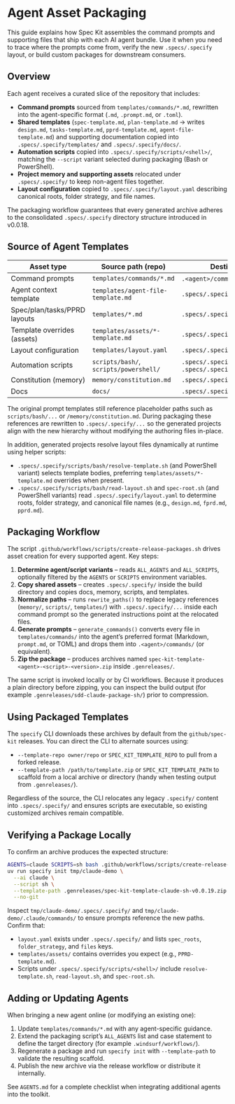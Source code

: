# Agent Asset Packaging

This guide explains how Spec Kit assembles the command prompts and supporting files that ship with each AI agent bundle. Use it when you need to trace where the prompts come from, verify the new `.specs/.specify` layout, or build custom packages for downstream consumers.

## Overview

Each agent receives a curated slice of the repository that includes:

- **Command prompts** sourced from `templates/commands/*.md`, rewritten into the agent-specific format (`.md`, `.prompt.md`, or `.toml`).
- **Shared templates** (`spec-template.md`, `plan-template.md` -> writes `design.md`, `tasks-template.md`, `pprd-template.md`, `agent-file-template.md`) and supporting documentation copied into `.specs/.specify/templates/` and `.specs/.specify/docs/`.
- **Automation scripts** copied into `.specs/.specify/scripts/<shell>/`, matching the `--script` variant selected during packaging (Bash or PowerShell).
- **Project memory and supporting assets** relocated under `.specs/.specify/` to keep non-agent files together.
 - **Layout configuration** copied to `.specs/.specify/layout.yaml` describing canonical roots, folder strategy, and file names.

The packaging workflow guarantees that every generated archive adheres to the consolidated `.specs/.specify` directory structure introduced in v0.0.18.

## Source of Agent Templates

| Asset type                    | Source path (repo)                | Destination in package                |
|-------------------------------|-----------------------------------|---------------------------------------|
| Command prompts               | `templates/commands/*.md`         | `.<agent>/commands/` (format dependent)|
| Agent context template        | `templates/agent-file-template.md`| `.specs/.specify/templates/`          |
| Spec/plan/tasks/PPRD layouts  | `templates/*.md`                  | `.specs/.specify/templates/`          |
| Template overrides (assets)   | `templates/assets/*-template.md`  | `.specs/.specify/templates/assets/`   |
| Layout configuration          | `templates/layout.yaml`           | `.specs/.specify/layout.yaml`         |
| Automation scripts            | `scripts/bash/`, `scripts/powershell/` | `.specs/.specify/scripts/bash/` or `.specs/.specify/scripts/powershell/` |
| Constitution (memory)         | `memory/constitution.md`          | `.specs/.specify/memory/constitution.md` |
| Docs                          | `docs/`                           | `.specs/.specify/docs/`               |

The original prompt templates still reference placeholder paths such as `scripts/bash/...` or `/memory/constitution.md`. During packaging these references are rewritten to `.specs/.specify/...` so the generated projects align with the new hierarchy without modifying the authoring files in-place.

In addition, generated projects resolve layout files dynamically at runtime using helper scripts:

- `.specs/.specify/scripts/bash/resolve-template.sh` (and PowerShell variant) selects template bodies, preferring `templates/assets/*-template.md` overrides when present.
- `.specs/.specify/scripts/bash/read-layout.sh` and `spec-root.sh` (and PowerShell variants) read `.specs/.specify/layout.yaml` to determine roots, folder strategy, and canonical file names (e.g., `design.md`, `fprd.md`, `pprd.md`).

## Packaging Workflow

The script `.github/workflows/scripts/create-release-packages.sh` drives asset creation for every supported agent. Key steps:

1. **Determine agent/script variants** – reads `ALL_AGENTS` and `ALL_SCRIPTS`, optionally filtered by the `AGENTS` or `SCRIPTS` environment variables.
2. **Copy shared assets** – creates `.specs/.specify/` inside the build directory and copies docs, memory, scripts, and templates.
3. **Normalize paths** – runs `rewrite_paths()` to replace legacy references (`memory/`, `scripts/`, `templates/`) with `.specs/.specify/...` inside each command prompt so the generated instructions point at the relocated files.
4. **Generate prompts** – `generate_commands()` converts every file in `templates/commands/` into the agent’s preferred format (Markdown, `prompt.md`, or TOML) and drops them into `.<agent>/commands/` (or equivalent).
5. **Zip the package** – produces archives named `spec-kit-template-<agent>-<script>-<version>.zip` inside `.genreleases/`.

The same script is invoked locally or by CI workflows. Because it produces a plain directory before zipping, you can inspect the build output (for example `.genreleases/sdd-claude-package-sh/`) prior to compression.

## Using Packaged Templates

The `specify` CLI downloads these archives by default from the `github/spec-kit` releases. You can direct the CLI to alternate sources using:

- `--template-repo owner/repo` or `SPEC_KIT_TEMPLATE_REPO` to pull from a forked release.
- `--template-path /path/to/template.zip` or `SPEC_KIT_TEMPLATE_PATH` to scaffold from a local archive or directory (handy when testing output from `.genreleases/`).

Regardless of the source, the CLI relocates any legacy `.specify/` content into `.specs/.specify/` and ensures scripts are executable, so existing customized archives remain compatible.

## Verifying a Package Locally

To confirm an archive produces the expected structure:

```bash
AGENTS=claude SCRIPTS=sh bash .github/workflows/scripts/create-release-packages.sh v0.0.19
uv run specify init tmp/claude-demo \
  --ai claude \
  --script sh \
  --template-path .genreleases/spec-kit-template-claude-sh-v0.0.19.zip \
  --no-git
```

Inspect `tmp/claude-demo/.specs/.specify/` and `tmp/claude-demo/.claude/commands/` to ensure prompts reference the new paths. Confirm that:

- `layout.yaml` exists under `.specs/.specify/` and lists `spec_roots`, `folder_strategy`, and `files` keys.
- `templates/assets/` contains overrides you expect (e.g., `PPRD-template.md`).
- Scripts under `.specs/.specify/scripts/<shell>/` include `resolve-template.sh`, `read-layout.sh`, and `spec-root.sh`.

## Adding or Updating Agents

When bringing a new agent online (or modifying an existing one):

1. Update `templates/commands/*.md` with any agent-specific guidance.
2. Extend the packaging script’s `ALL_AGENTS` list and case statement to define the target directory (for example `.windsurf/workflows/`).
3. Regenerate a package and run `specify init` with `--template-path` to validate the resulting scaffold.
4. Publish the new archive via the release workflow or distribute it internally.

See `AGENTS.md` for a complete checklist when integrating additional agents into the toolkit.
